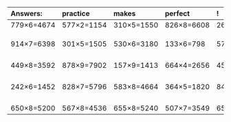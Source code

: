 | Answers: | practice | makes | perfect | ! |
| :--- | :--- | :--- | :--- | :--- |
| 779×6=4674 | 577×2=1154 | 310×5=1550 | 826×8=6608 | 266×5=1330 | 
|   |   |   |   |   | 
|   |   |   |   |   | 
|   |   |   |   |   | 
| 914×7=6398 | 301×5=1505 | 530×6=3180 | 133×6=798 | 574×5=2870 | 
|   |   |   |   |   | 
|   |   |   |   |   | 
|   |   |   |   |   | 
|   |   |   |   |   | 
| 449×8=3592 | 878×9=7902 | 157×9=1413 | 664×4=2656 | 453×8=3624 | 
|   |   |   |   |   | 
|   |   |   |   |   | 
|   |   |   |   |   | 
|   |   |   |   |   | 
| 242×6=1452 | 828×7=5796 | 583×8=4664 | 364×5=1820 | 843×9=7587 | 
|   |   |   |   |   | 
|   |   |   |   |   | 
|   |   |   |   |   | 
|   |   |   |   |   | 
| 650×8=5200 | 567×8=4536 | 655×8=5240 | 507×7=3549 | 650×6=3900 | 

